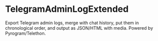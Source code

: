 # TelegramAdminLogExtended
Export Telegram admin logs, merge with chat history, put them in chronological order, and output as JSON/HTML with media. Powered by Pyrogram/Telethon.
